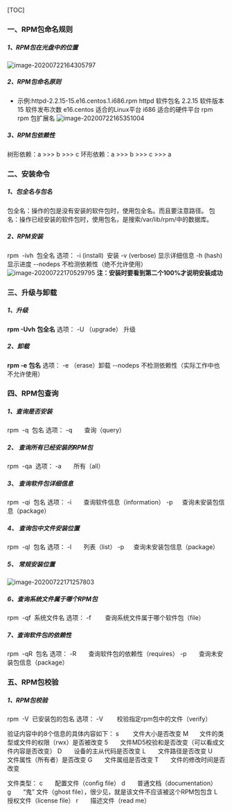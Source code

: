 [TOC]



### 一、RPM包命名规则

##### 1、RPM包在光盘中的位置
![image-20200722164305797](https://gitee.com/lrkkevin/oss/raw/master/uPic/2020/07/22/image-20200722164305797.png)

#####  2、RPM包命名原则

* 示例:httpd-2.2.15-15.e16.centos.1.i686.rpm
httpd       			软件包名
2.2.15     			软件版本
15            		   软件发布次数
e16.centos 		适合的Linux平台
i686 				   适合的硬件平台
rpm rpm             包扩展名
![image-20200722165351004](https://gitee.com/lrkkevin/oss/raw/master/uPic/2020/07/22/image-20200722165351004.png)

##### 3、RPM包依赖性
树形依赖：a >>> b >>> c
环形依赖：a >>> b >>> c >>> a

### 二、安装命令

##### 1、包全名与包名
包全名：操作的包是没有安装的软件包时，使用包全名。而且要注意路径。
包名：操作已经安装的软件包时，使用包名，是搜索/var/lib/rpm/中的数据库。

##### 2、RPM安装
rpm  -ivh     包全名
选项：
-i (install)      安装
-v (verbose) 显示详细信息
-h (hash)      显示进度
--nodeps     不检测依赖性（绝不允许使用）
![image-20200722170529795](https://gitee.com/lrkkevin/oss/raw/master/uPic/2020/07/22/image-20200722170529795.png)
**注：安装时要看到第二个100%才说明安装成功**

### 三、升级与卸载

##### 1、升级
**rpm -Uvh** **包全名**
选项：
-U （upgrade） 升级

##### 2、卸载
**rpm -e** **包名**
选项：
-e （erase）卸载
--nodeps 不检测依赖性（实际工作中也不允许使用）

### 四、RPM包查询

##### 1、查询是否安装
rpm  -q  包名
选项：
-q　　查询（query）

##### 2、 查询所有已经安装的RPM包
rpm  -qa 
选项：
-a　　所有（all）

##### 3、 查询软件包详细信息
rpm  -qi  包名
选项：
-i　　查询软件信息（information）
-p　  查询未安装包信息（package）

##### 4、 查询包中文件安装位置
rpm  -ql  包名
选项：
-l　　列表（list）
-p　  查询未安装包信息（package）

##### 5、 常规安装位置
![image-20200722171257803](https://gitee.com/lrkkevin/oss/raw/master/uPic/2020/07/22/image-20200722171257803.png)

##### 6、查询系统文件属于哪个RPM包
rpm  -qf  系统文件名
选项：
-f 　　查询系统文件属于哪个软件包（file）

##### 7、查询软件包的依赖性
rpm  -qR  包名
选项：
-R　　查询软件包的依赖性（requires）
-p　　查询未安装包信息（package）

### 五、RPM包校验
##### 1、RPM包校验
rpm  -V  已安装包的包名
选项：
-V 　　校验指定rpm包中的文件（verify）

验证内容中的8个信息的具体内容如下：
s　　 文件大小是否改变
M　   文件的类型或文件的权限（rwx）是否被改变
5　　文件MD5校验和是否改变（可以看成文件内容是否改变）
D　　设备的主从代码是否改变
L　　文件路径是否改变
U　　文件属性（所有者）是否改变
G　　文件属组是否改变
T　　文件的修改时间是否改变

文件类型：
c　　配置文件（config file）
d　　普通文档（documentation）
g　　“鬼” 文件（ghost file），很少见，就是该文件不应该被这个RPM包包含
L　　授权文件（license file）
r　　描述文件（read me）